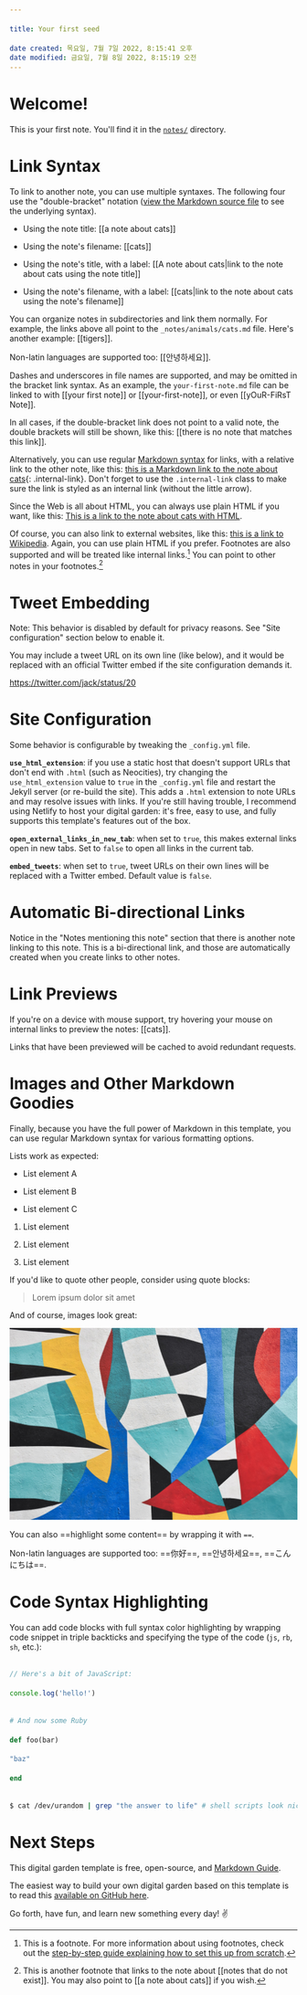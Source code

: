 ```yaml
---

title: Your first seed

date created: 목요일, 7월 7일 2022, 8:15:41 오후
date modified: 금요일, 7월 8일 2022, 8:15:19 오전
---
```


# Welcome!

This is your first note. You'll find it in the [`notes/`](https://github.com/maximevaillancourt/digital-garden-jekyll-template/tree/master/_notes) directory.

# Link Syntax

To link to another note, you can use multiple syntaxes. The following four use the "double-bracket" notation ([view the Markdown source file](https://github.com/maximevaillancourt/digital-garden-jekyll-template/blob/master/_notes/your-first-note.md#link-syntax) to see the underlying syntax).

- Using the note title: [[a note about cats]]

- Using the note's filename: [[cats]]

- Using the note's title, with a label: [[A note about cats|link to the note about cats using the note title]]

- Using the note's filename, with a label: [[cats|link to the note about cats using the note's filename]]

You can organize notes in subdirectories and link them normally. For example, the links above all point to the `_notes/animals/cats.md` file. Here's another example: [[tigers]].

Non-latin languages are supported too: [[안녕하세요]].

Dashes and underscores in file names are supported, and may be omitted in the bracket link syntax. As an example, the `your-first-note.md` file can be linked to with [[your first note]] or [[your-first-note]], or even [[yOuR-FiRsT Note]].

In all cases, if the double-bracket link does not point to a valid note, the double brackets will still be shown, like this: [[there is no note that matches this link]].

Alternatively, you can use regular [Markdown syntax](https://www.markdownguide.org/getting-started/) for links, with a relative link to the other note, like this: [this is a Markdown link to the note about cats](/cats){: .internal-link}. Don't forget to use the `.internal-link` class to make sure the link is styled as an internal link (without the little arrow).

Since the Web is all about HTML, you can always use plain HTML if you want, like this: <a class="internal-link" href="/cats">This is a link to the note about cats with HTML</a>.

Of course, you can also link to external websites, like this: [this is a link to Wikipedia](https://wikipedia.org/). Again, you can use plain HTML if you prefer. Footnotes are also supported and will be treated like internal links.[^1] You can point to other notes in your footnotes.[^2]

# Tweet Embedding

Note: This behavior is disabled by default for privacy reasons. See "Site configuration" section below to enable it.

You may include a tweet URL on its own line (like below), and it would be replaced with an official Twitter embed if the site configuration demands it.

https://twitter.com/jack/status/20

# Site Configuration

Some behavior is configurable by tweaking the `_config.yml` file.

**`use_html_extension`**: if you use a static host that doesn't support URLs that don't end with `.html` (such as Neocities), try changing the `use_html_extension` value to `true` in the `_config.yml` file and restart the Jekyll server (or re-build the site). This adds a `.html` extension to note URLs and may resolve issues with links. If you're still having trouble, I recommend using Netlify to host your digital garden: it's free, easy to use, and fully supports this template's features out of the box.

**`open_external_links_in_new_tab`**: when set to `true`, this makes external links open in new tabs. Set to `false` to open all links in the current tab.

**`embed_tweets`**: when set to `true`, tweet URLs on their own lines will be replaced with a Twitter embed. Default value is `false`.

# Automatic Bi-directional Links

Notice in the "Notes mentioning this note" section that there is another note linking to this note. This is a bi-directional link, and those are automatically created when you create links to other notes.

# Link Previews

If you're on a device with mouse support, try hovering your mouse on internal links to preview the notes: [[cats]].

Links that have been previewed will be cached to avoid redundant requests.

# Images and Other Markdown Goodies

Finally, because you have the full power of Markdown in this template, you can use regular Markdown syntax for various formatting options.

Lists work as expected:

- List element A

- List element B

- List element C

1. List element

2. List element

3. List element

If you'd like to quote other people, consider using quote blocks:

> Lorem ipsum dolor sit amet

And of course, images look great:

<img src="/assets/image.jpg"/>

You can also ==highlight some content== by wrapping it with `==`.

Non-latin languages are supported too: ==你好==, ==안녕하세요==, ==こんにちは==.

# Code Syntax Highlighting

You can add code blocks with full syntax color highlighting by wrapping code snippet in triple backticks and specifying the type of the code (`js`, `rb`, `sh`, etc.):

```js

// Here's a bit of JavaScript:

console.log('hello!')

```

```rb

# And now some Ruby

def foo(bar)

"baz"

end

```

```sh

$ cat /dev/urandom | grep "the answer to life" # shell scripts look nice too

```

# Next Steps

This digital garden template is free, open-source, and [Markdown Guide](https://www.markdownguide.org/extended-syntax/#footnotes).

The easiest way to build your own digital garden based on this template is to read this [available on GitHub here](https://github.com/maximevaillancourt/digital-garden-jekyll-template).

Go forth, have fun, and learn new something every day! ✌️

[^1]: This is a footnote. For more information about using footnotes, check out the [step-by-step guide explaining how to set this up from scratch](https://maximevaillancourt.com/blog/setting-up-your-own-digital-garden-with-jekyll).
[^2]: This is another footnote that links to the note about [[notes that do not exist]]. You may also point to [[a note about cats]] if you wish.